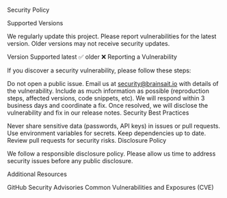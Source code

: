 Security Policy

Supported Versions

We regularly update this project. Please report vulnerabilities for the latest version. Older versions may not receive security updates.

Version	Supported
latest	:white_check_mark:
older	:x:
Reporting a Vulnerability

If you discover a security vulnerability, please follow these steps:

Do not open a public issue.
Email us at security@brainsait.io with details of the vulnerability.
Include as much information as possible (reproduction steps, affected versions, code snippets, etc).
We will respond within 3 business days and coordinate a fix.
Once resolved, we will disclose the vulnerability and fix in our release notes.
Security Best Practices

Never share sensitive data (passwords, API keys) in issues or pull requests.
Use environment variables for secrets.
Keep dependencies up to date.
Review pull requests for security risks.
Disclosure Policy

We follow a responsible disclosure policy. Please allow us time to address security issues before any public disclosure.

Additional Resources

GitHub Security Advisories
Common Vulnerabilities and Exposures (CVE)
